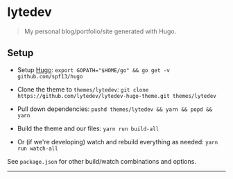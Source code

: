# lytedev

> My personal blog/portfolio/site generated with Hugo.

## Setup

* Setup [Hugo][hugo]:
	`export GOPATH="$HOME/go" && go get -v github.com/spf13/hugo`

* Clone the theme to `themes/lytedev`:
	`git clone https://github.com/lytedev/lytedev-hugo-theme.git themes/lytedev`

* Pull down dependencies:
	`pushd themes/lytedev && yarn && popd && yarn`

* Build the theme and our files:
	`yarn run build-all`

* Or (if we're developing) watch and rebuild everything as needed:
	`yarn run watch-all`

See `package.json` for other build/watch combinations and options.

---

[hugo]: https://gohugo.io
